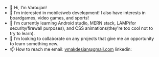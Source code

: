 - 👋 Hi, I’m Varoujan!
- 👀 I’m interested in mobile/web development! I also have interests in boardgames, video games, and sports!
- 🌱 I’m currently learning Android studio, MERN stack, LAMP(for security/firewall purposes), and CSS animations(they're too cool not to try to learn).
- 💞️ I’m looking to collaborate on any projects that give me an opportunity to learn something new.
- 📫 How to reach me 
      email: vmakdesian@gmail.com
      linkedin: 

<!---
cobra11793/cobra11793 is a ✨ special ✨ repository because its `README.md` (this file) appears on your GitHub profile.
You can click the Preview link to take a look at your changes.
--->

